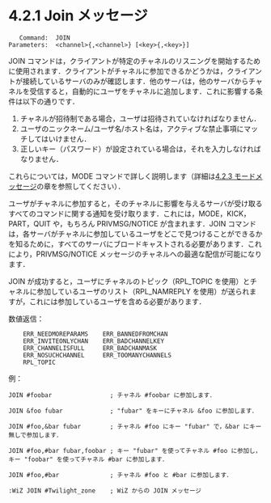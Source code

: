 # 4.2.1 Join メッセージ

```
   Command:  JOIN
Parameters:  <channel>{,<channel>} [<key>{,<key>}]
```

JOIN コマンドは，クライアントが特定のチャネルのリスニングを開始するために使用されます．クライアントがチャネルに参加できるかどうかは，クライアントが接続しているサーバのみが確認します．他のサーバは，他のサーバからチャネルを受信すると，自動的にユーザをチャネルに追加します．これに影響する条件は以下の通りです．

1. チャネルが招待制である場合，ユーザは招待されていなければなりません．
2. ユーザのニックネーム/ユーザ名/ホスト名は，アクティブな禁止事項にマッチしてはいけません．
3. 正しいキー（パスワード）が設定されている場合は，それを入力しなければなりません．

これらについては，MODE コマンドで詳しく説明します（詳細は[4.2.3 モードメッセージ](./mode-message.md)の章を参照してください）．

ユーザがチャネルに参加すると，そのチャネルに影響を与えるサーバが受け取るすべてのコマンドに関する通知を受け取ります．これには，MODE，KICK，PART，QUIT や，もちろん PRIVMSG/NOTICE が含まれます．JOIN コマンドは，各サーバがチャネルに参加しているユーザをどこで見つけることができるかを知るために，すべてのサーバにブロードキャストされる必要があります．これにより，PRIVMSG/NOTICE メッセージのチャネルへの最適な配信が可能になります．

JOIN が成功すると，ユーザにチャネルのトピック（RPL_TOPIC を使用）とチャネルに参加しているユーザのリスト（RPL_NAMREPLY を使用）が送られますが，これには参加しているユーザを含める必要があります．

数値返信：
```
    ERR_NEEDMOREPARAMS    ERR_BANNEDFROMCHAN
    ERR_INVITEONLYCHAN    ERR_BADCHANNELKEY
    ERR_CHANNELISFULL     ERR_BADCHANMASK
    ERR_NOSUCHCHANNEL     ERR_TOOMANYCHANNELS
    RPL_TOPIC
```

例：
```
JOIN #foobar                ; チャネル #foobar に参加します．

JOIN &foo fubar             ; "fubar" をキーにチャネル &foo に参加します．

JOIN #foo,&bar fubar        ; チャネル #foo にキー "fubar" で，&bar にキー無しで参加します．

JOIN #foo,#bar fubar,foobar ; キー "fubar" を使ってチャネル #foo に参加し，キー "foobar" を使ってチャネル #bar に参加します．

JOIN #foo,#bar              ; チャネル #foo と #bar に参加します．

:WiZ JOIN #Twilight_zone    ; WiZ からの JOIN メッセージ
```
